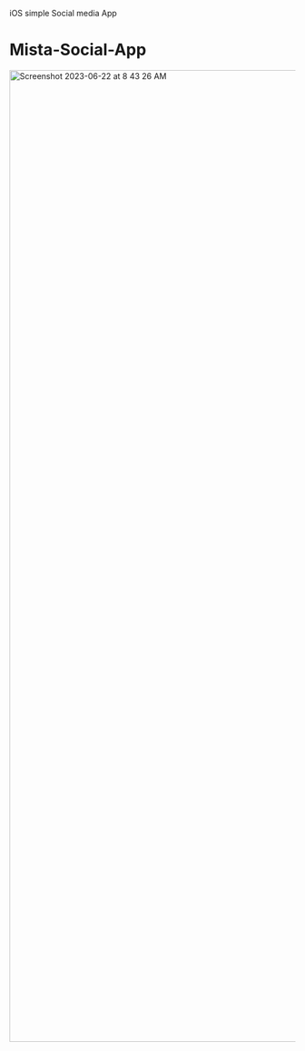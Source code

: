 iOS simple Social media App 
# Mista-Social-App

<img width="1710" alt="Screenshot 2023-06-22 at 8 43 26 AM" src="https://github.com/AvishkaRavishan/Mista-Social-App/assets/101692241/9aaa2c81-65dd-4e92-ac25-342804aac1bd">
